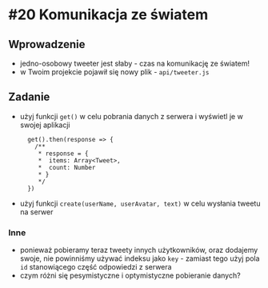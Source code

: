 # #20 Komunikacja ze światem

## Wprowadzenie

- jedno-osobowy tweeter jest słaby - czas na komunikację ze światem!
- w Twoim projekcie pojawił się nowy plik - `api/tweeter.js`

## Zadanie

- użyj funkcji `get()` w celu pobrania danych z serwera i wyświetl je w swojej aplikacji
  ```
    get().then(response => {
      /**
       * response = {
       *  items: Array<Tweet>,
       *  count: Number
       * }
       */
    })
  ```
- użyj funkcji `create(userName, userAvatar, text)` w celu wysłania tweetu na serwer

### Inne

- ponieważ pobieramy teraz tweety innych użytkowników, oraz dodajemy swoje, nie powinniśmy używać indeksu jako `key` - zamiast tego użyj pola `id` stanowiącego część odpowiedzi z serwera
- czym różni się pesymistyczne i optymistyczne pobieranie danych?